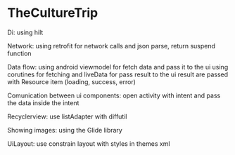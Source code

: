 # TheCultureTrip

Di:
using hilt

Network:
using retrofit for network calls and json parse, return suspend function

Data flow:
using android viewmodel for fetch data and pass it to the ui
using corutines for fetching and liveData for pass result to the ui
result are passed with Resource item (loading, success, error)

Comunication between ui components:
open activity with intent and pass the data inside the intent

Recyclerview:
use listAdapter with diffutil

Showing images:
using the Glide library

UiLayout:
use constrain layout with styles in themes xml
